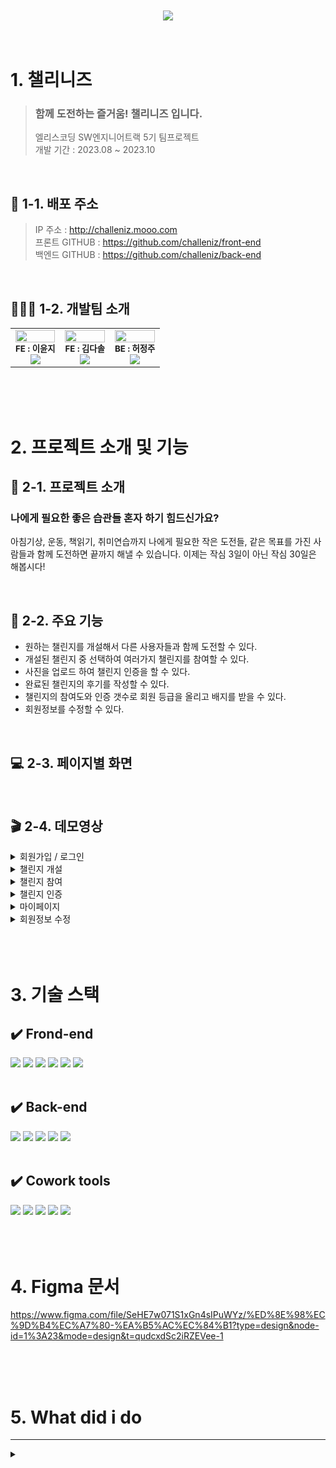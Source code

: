 <br>
<br>

<center><a href="challeniz.mooo.com/api"><img src="https://cdn.discordapp.com/attachments/984416996366114866/1164795546687508502/image_29.png?ex=65448363&is=65320e63&hm=5bdde810aba5a29d7fa5831e673b8490de0f9be6799a18ea8b63637dcdcdd228&"></a></center>

<br>
<br>

# 1. 챌리니즈

> ### 함께 도전하는 즐거움! 챌리니즈 입니다.
>
> 엘리스코딩 SW엔지니어트랙 5기 팀프로젝트 <br>
> 개발 기간 : 2023.08 ~ 2023.10 <br>

<br>

## 🔗 1-1. 배포 주소

> IP 주소 : http://challeniz.mooo.com <br>
> 프론트 GITHUB : https://github.com/challeniz/front-end <br>
> 백엔드 GITHUB : https://github.com/challeniz/back-end<br>

<br>

## 👨‍👧‍👦 1-2. 개발팀 소개

<table>
  <tbody>
    <tr>
      <td align="center"><img src="https://cdn.discordapp.com/attachments/1123912547830071367/1129223692094799902/image.png?ex=65444d84&is=6531d884&hm=749559416a2c6d0bc240f9add4298a0e86ca09393b02e4637c545b0bd7a7e0f5&" style="width:100%;" alt=""/><br /><sub><b>FE : 이윤지</b></sub><br />
      <a href="https://github.com/devuoon">
      <img src="https://img.shields.io/badge/Github-181717?style=flat-square&logo=github&logoColor=white"/></a></td>
      <td align="center"><img src="https://cdn.discordapp.com/attachments/1139860740522655764/1164794358357311499/IMG_7160.PNG?ex=65448247&is=65320d47&hm=9049a59e17636fd761afb3df9f80aa7fb1e115109223eb5b7b530d9cac766942&" style="width:100%;" alt=""/><br /><sub><b>FE : 김다솔 </b></sub><br />
       <a href="https://github.com/da22sol">
      <img src="https://img.shields.io/badge/Github-181717?style=flat-square&logo=github&logoColor=white"/></a></td>
      <td align="center"><img src="https://cdn.discordapp.com/attachments/1123912547830071367/1129223870675689502/1689298240585.png?ex=65444dae&is=6531d8ae&hm=80bcc153eb22cb89bcdbf4495355e3a366f9c30e4405f5511fc4c4defc87c8df&" style="width:100%;" alt=""/><br /><sub><b>BE : 허정주 </b></sub><br />
       <a href="https://github.com/wjdwnwbel">
      <img src="https://img.shields.io/badge/Github-181717?style=flat-square&logo=github&logoColor=white"/></a></td>
     <tr/>
  </tbody>
</table>

<br>
<br>
<br>

# 2. 프로젝트 소개 및 기능

## 📁 2-1. 프로젝트 소개

### 나에게 필요한 좋은 습관들 혼자 하기 힘드신가요?

아침기상, 운동, 책읽기, 취미연습까지 나에게 필요한 작은 도전들, 같은 목표를 가진 사람들과 함께 도전하면 끝까지 해낼 수 있습니다. 이제는 작심 3일이 아닌 작심 30일은 해봅시다!

<br>

## 📆 2-2. 주요 기능

- 원하는 챌린지를 개설해서 다른 사용자들과 함께 도전할 수 있다.
- 개설된 챌린지 중 선택하여 여러가지 챌린지를 참여할 수 있다.
- 사진을 업로드 하여 챌린지 인증을 할 수 있다.
- 완료된 챌린지의 후기를 작성할 수 있다.
- 챌린지의 참여도와 인증 갯수로 회원 등급을 올리고 배지를 받을 수 있다.
- 회원정보를 수정할 수 있다.

<br>

## 💻 2-3. 페이지별 화면

<br>

## 🎬 2-4. 데모영상

 <details>
  <summary>회원가입 / 로그인</summary>
  내용 넣기
 </details>
 <details>
  <summary>챌린지 개설</summary>
  내용 넣기
 </details>
 <details>
  <summary>챌린지 참여</summary>
  내용 넣기
 </details>
 <details>
  <summary>챌린지 인증</summary>
  내용 넣기
 </details>
 <details>
  <summary>마이페이지</summary>
  내용 넣기
 </details>
 <details>
  <summary>회원정보 수정</summary>
  내용 넣기
 </details>

<br>
<br>
<br>

# 3. 기술 스택

## ✔️ Frond-end

<div>
<img src="https://img.shields.io/badge/typescript-3178C6?style=flat-square&logo=typescript&logoColor=white"/>
<img src="https://img.shields.io/badge/React-61DAFB?style=flat-square&logo=React&logoColor=white"/>
<img src="https://img.shields.io/badge/styledcomponents-DB7093?style=flat-square&logo=styledcomponents&logoColor=white"/>
<img src="https://img.shields.io/badge/npm-CB3837?style=flat-square&logo=npm&logoColor=white"/>
<img src="https://img.shields.io/badge/prettier-F7B93E?style=flat-square&logo=prettier&logoColor=white"/>
<img src="https://img.shields.io/badge/VScode-2F80ED?style=flat-square&logo=vsco&logoColor=white"/>
</div>
<br>

## ✔️ Back-end

<div>
<img src="https://img.shields.io/badge/node.js-339933?style=flat-square&logo=Node.js&logoColor=white">
<img src="https://img.shields.io/badge/mongoDB-47A248?style=flat-square&logo=MongoDB&logoColor=white">
<img src="https://img.shields.io/badge/express-000000?style=flat-square&logo=express&logoColor=white">
<img src="https://img.shields.io/badge/linux-FCC624?style=flat-square&logo=linux&logoColor=black"> 
<img src="https://img.shields.io/badge/amazonaws-232F3E?style=flat-square&logo=amazonaws&logoColor=white"> 
</div>

<br>

## ✔️ Cowork tools

<div>
<img src="https://img.shields.io/badge/Github-181717?style=flat-square&logo=github&logoColor=white"/>
<img src="https://img.shields.io/badge/Notion-000000?style=flat-square&logo=notion&logoColor=white"/>
 <img src="https://img.shields.io/badge/Figma-F24E1E?style=flat-square&logo=Figma&logoColor=white"/>
<img src="https://img.shields.io/badge/Postman-FF6C37?style=flat-square&logo=Postman&logoColor=white"/>
<img src="https://img.shields.io/badge/♥︎Gather-004088?style=flat-square&logo=gather&logoColor=white"/>
</div>

<br>
<br>
<br>

# 4. Figma 문서

https://www.figma.com/file/SeHE7w071S1xGn4sIPuWYz/%ED%8E%98%EC%9D%B4%EC%A7%80-%EA%B5%AC%EC%84%B1?type=design&node-id=1%3A23&mode=design&t=qudcxdSc2iRZEVee-1

<br>
<br>
<br>

# 5. What did i do

---

<details>
  <summary></summary>
  내용 넣기
 </details>
